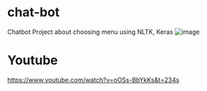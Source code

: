 # chat-bot
Chatbot Project about choosing menu using NLTK, Keras
![image](https://user-images.githubusercontent.com/80930272/160274370-058eea36-4026-4aa3-9060-a142178708c1.png)


# Youtube 
https://www.youtube.com/watch?v=oOSs-BbYkKs&t=234s

